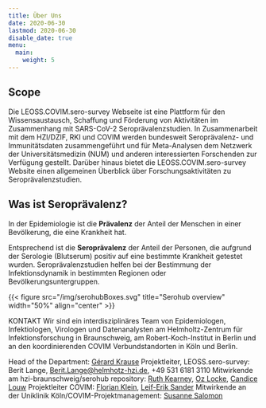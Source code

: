 ```yaml
---
title: Über Uns
date: 2020-06-30
lastmod: 2020-06-30
disable_date: true
menu:
  main:
    weight: 5
---
```


## Scope
Die LEOSS.COVIM.sero-survey Webseite ist eine Plattform für den Wissensaustausch, Schaffung und Förderung von Aktivitäten im Zusammenhang mit SARS-CoV-2 Seroprävalenzstudien. In Zusammenarbeit mit dem HZI/DZIF, RKI und COVIM werden bundesweit Seroprävalenz- und Immunitätsdaten zusammengeführt und für Meta-Analysen dem Netzwerk der Universitätsmedizin (NUM) und anderen interessierten Forschenden zur Verfügung gestellt. Darüber hinaus bietet die LEOSS.COVIM.sero-survey Website einen allgemeinen Überblick über Forschungsaktivitäten zu Seroprävalenzstudien.

## Was ist Seroprävalenz?
In der Epidemiologie ist die __Prävalenz__ der Anteil der Menschen in einer Bevölkerung, die eine Krankheit hat.

Entsprechend ist die __Seroprävalenz__ der Anteil der Personen, die aufgrund der Serologie (Blutserum) positiv auf eine bestimmte Krankheit getestet wurden. Seroprävalenzstudien helfen bei der Bestimmung der Infektionsdynamik in bestimmten Regionen oder Bevölkerungsuntergruppen.

{{< figure src="/img/serohubBoxes.svg" title="Serohub overview" width="50%" align="center" >}}

KONTAKT
Wir sind ein interdisziplinäres Team von Epidemiologen, Infektiologen, Virologen und Datenanalysten am Helmholtz-Zentrum für Infektionsforschung in Braunschweig, am Robert-Koch-Institut in Berlin und an den koordinierenden COVIM Verbundstandorten in Köln und Berlin.

Head of the Department: [Gérard Krause](https://www.helmholtz-hzi.de/de/forschung/forschungsschwerpunkte/bakterielle-und-virale-krankheitserreger/epidemiologie/gerard-krause/)
Projektleiter, LEOSS.sero-survey: Berit Lange, [Berit.Lange@helmhotz-hzi.de](mailto:berit.lange@helmhotz-hzi.de), +49 531 6181 3110
Mitwirkende am hzi-braunschweig/serohub repository: [Ruth Kearney](https://github.com/ruthkearney), [Oz Locke](https://github.com/OzLocke), [Candice Louw](https://github.com/Candice-Louw)
Projektleiter COVIM: [Florian Klein](mailto:florian.klein@uk-koeln.de), [Leif-Erik Sander](leif-erik.sander@charité.de)
Mitwirkende an der Uniklinik Köln/COVIM-Projektmanagement: [Susanne Salomon](susanne.salomon@uk-koeln.de)
